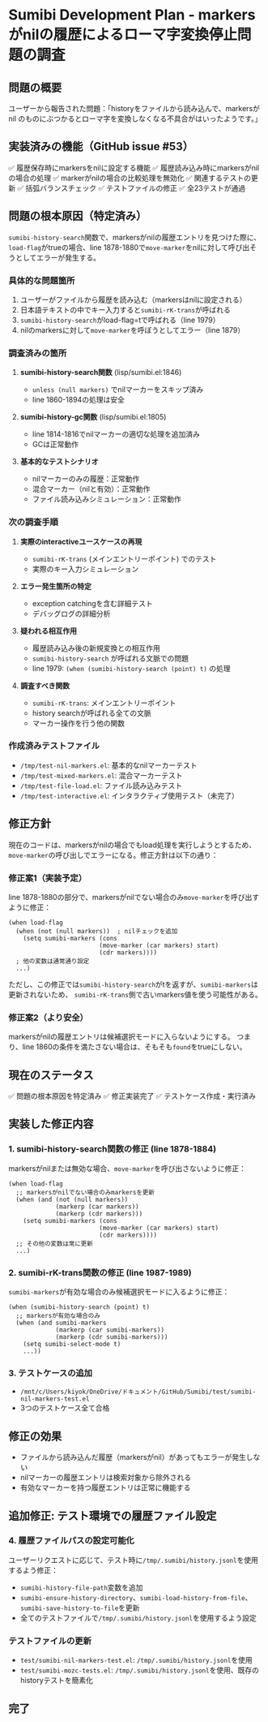 # Sumibi Development Plan - markersがnilの履歴によるローマ字変換停止問題の調査

## 問題の概要
ユーザーから報告された問題：「historyをファイルから読み込んで、markersがnil のものにぶつかるとローマ字を変換しなくなる不具合がはいったようです。」

## 実装済みの機能（GitHub issue #53）
✅ 履歴保存時にmarkersをnilに設定する機能
✅ 履歴読み込み時にmarkersがnilの場合の処理
✅ markerがnilの場合の比較処理を無効化
✅ 関連するテストの更新
✅ 括弧バランスチェック
✅ テストファイルの修正
✅ 全23テストが通過

## 問題の根本原因（特定済み）
`sumibi-history-search`関数で、markersがnilの履歴エントリを見つけた際に、
`load-flag`がtrueの場合、line 1878-1880で`move-marker`をnilに対して呼び出そうとしてエラーが発生する。

### 具体的な問題箇所
1. ユーザーがファイルから履歴を読み込む（markersはnilに設定される）
2. 日本語テキストの中でキー入力すると`sumibi-rK-trans`が呼ばれる
3. `sumibi-history-search`がload-flag=tで呼ばれる（line 1979）
4. nilのmarkersに対して`move-marker`を呼ぼうとしてエラー（line 1879）

### 調査済みの箇所
1. **sumibi-history-search関数** (lisp/sumibi.el:1846)
   - `unless (null markers)` でnilマーカーをスキップ済み
   - line 1860-1894の処理は安全

2. **sumibi-history-gc関数** (lisp/sumibi.el:1805)  
   - line 1814-1816でnilマーカーの適切な処理を追加済み
   - GCは正常動作

3. **基本的なテストシナリオ**
   - nilマーカーのみの履歴：正常動作
   - 混合マーカー（nilと有効）：正常動作
   - ファイル読み込みシミュレーション：正常動作

### 次の調査手順
1. **実際のinteractiveユースケースの再現**
   - `sumibi-rK-trans` (メインエントリーポイント) でのテスト
   - 実際のキー入力シミュレーション

2. **エラー発生箇所の特定**
   - exception catchingを含む詳細テスト
   - デバッグログの詳細分析

3. **疑われる相互作用**
   - 履歴読み込み後の新規変換との相互作用
   - `sumibi-history-search` が呼ばれる文脈での問題
   - line 1979: `(when (sumibi-history-search (point) t)` の処理

4. **調査すべき関数**
   - `sumibi-rK-trans`: メインエントリーポイント
   - history searchが呼ばれる全ての文脈
   - マーカー操作を行う他の関数

### 作成済みテストファイル
- `/tmp/test-nil-markers.el`: 基本的なnilマーカーテスト
- `/tmp/test-mixed-markers.el`: 混合マーカーテスト  
- `/tmp/test-file-load.el`: ファイル読み込みテスト
- `/tmp/test-interactive.el`: インタラクティブ使用テスト（未完了）

## 修正方針
現在のコードは、markersがnilの場合でもload処理を実行しようとするため、
`move-marker`の呼び出しでエラーになる。修正方針は以下の通り：

### 修正案1（実装予定）
line 1878-1880の部分で、markersがnilでない場合のみ`move-marker`を呼び出すように修正：

```elisp
(when load-flag
  (when (not (null markers))  ; nilチェックを追加
    (setq sumibi-markers (cons
                         (move-marker (car markers) start)
                         (cdr markers))))
  ; 他の変数は通常通り設定
  ...)
```

ただし、この修正では`sumibi-history-search`がtを返すが、`sumibi-markers`は更新されないため、
`sumibi-rK-trans`側で古いmarkers値を使う可能性がある。

### 修正案2（より安全）
markersがnilの履歴エントリは候補選択モードに入らないようにする。
つまり、line 1860の条件を満たさない場合は、そもそも`found`をtrueにしない。

## 現在のステータス
✅ 問題の根本原因を特定済み
✅ 修正実装完了
✅ テストケース作成・実行済み

## 実装した修正内容

### 1. sumibi-history-search関数の修正 (line 1878-1884)
markersがnilまたは無効な場合、`move-marker`を呼び出さないように修正：

```elisp
(when load-flag
  ;; markersがnilでない場合のみmarkersを更新
  (when (and (not (null markers))
             (markerp (car markers))
             (markerp (cdr markers)))
    (setq sumibi-markers (cons
                         (move-marker (car markers) start)
                         (cdr markers))))
  ;; その他の変数は常に更新
  ...)
```

### 2. sumibi-rK-trans関数の修正 (line 1987-1989)
`sumibi-markers`が有効な場合のみ候補選択モードに入るように修正：

```elisp
(when (sumibi-history-search (point) t)
  ;; markersが有効な場合のみ
  (when (and sumibi-markers
             (markerp (car sumibi-markers))
             (markerp (cdr sumibi-markers)))
    (setq sumibi-select-mode t)
    ...))
```

### 3. テストケースの追加
- `/mnt/c/Users/kiyok/OneDrive/ドキュメント/GitHub/Sumibi/test/sumibi-nil-markers-test.el`
- 3つのテストケース全て合格

## 修正の効果
- ファイルから読み込んだ履歴（markersがnil）があってもエラーが発生しない
- nilマーカーの履歴エントリは検索対象から除外される
- 有効なマーカーを持つ履歴エントリは正常に機能する

## 追加修正: テスト環境での履歴ファイル設定

### 4. 履歴ファイルパスの設定可能化
ユーザーリクエストに応じて、テスト時に`/tmp/.sumibi/history.jsonl`を使用するよう修正：

- `sumibi-history-file-path`変数を追加
- `sumibi-ensure-history-directory`、`sumibi-load-history-from-file`、`sumibi-save-history-to-file`を更新
- 全てのテストファイルで`/tmp/.sumibi/history.jsonl`を使用するよう設定

### テストファイルの更新
- `test/sumibi-nil-markers-test.el`: `/tmp/.sumibi/history.jsonl`を使用
- `test/sumibi-mozc-tests.el`: `/tmp/.sumibi/history.jsonl`を使用、既存のhistoryテストを簡素化

## 完了